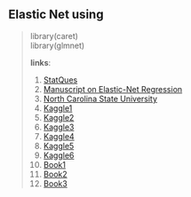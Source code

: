 ## Elastic Net using 
> library(caret) </br>
> library(glmnet)
>  
> **links**:
> 1.  [StatQues](https://github.com/StatQuest/ridge_lasso_elastic_net_demo/blob/master/ridge_lass_elastic_net_demo.R)
> 2.  [Manuscript on Elastic-Net Regression](https://hastie.su.domains/Papers/B67.2%20(2005)%20301-320%20Zou%20&%20Hastie.pdf)
> 3.  [North Carolina State University](https://www4.stat.ncsu.edu/~post/josh/LASSO_Ridge_Elastic_Net_-_Examples.html)
> 4.  [Kaggle1](https://www.kaggle.com/code/dpintaric/loan-prediction-elastic-net-logistic-regression)
> 5.  [Kaggle2](https://www.kaggle.com/code/stephenreed/lab-5-ridge-lasso-and-elasticnet-regressions)
> 6.  [Kaggle3](https://www.kaggle.com/code/kiyoung1027/linear-model-mlr-lasso-ridge-and-elastic-net/report)
> 7.  [Kaggle4](https://www.kaggle.com/code/jfeng1023/using-elastic-net-to-select-variables)
> 8.  [Kaggle5](https://www.kaggle.com/code/deepakkumargunjetti/introduction-to-elastic-net-regression)
> 9.  [Kaggle6](https://www.kaggle.com/code/uocoeeds/building-a-regression-model-with-elastic-net)
> 10.  [Book1](https://bradleyboehmke.github.io/HOML/regularized-regression.html)
> 11.  [Book2](https://scientistcafe.com/ids/r/ch10)
> 12.  [Book3](https://bookdown.org/ndirienzo/ista_321_data_mining/regularization.html)

> ```{r}
> 
> ```
> 
